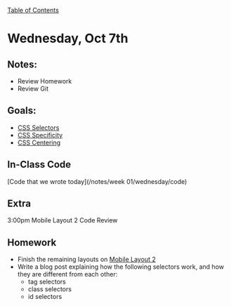 [Table of Contents](/README.md)

# Wednesday, Oct 7th


## Notes:
* Review Homework
* Review Git

## Goals:
* [CSS Selectors](/units/css-selectors)
* [CSS Specificity](/units/css-specificity)
* [CSS Centering](/units/css-centering/README.md)

## In-Class Code
[Code that we wrote today](/notes/week 01/wednesday/code)

## Extra
3:00pm Mobile Layout 2 Code Review

## Homework
* Finish the remaining layouts on [Mobile Layout 2](https://github.com/TIY-Austin-Front-End-Engineering/mobile-layout-2)
* Write a blog post explaining how the following selectors work, and how they are different from each other:
	* tag selectors
	* class selectors
	* id selectors
